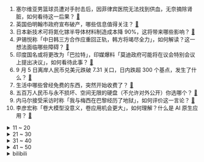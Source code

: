 1. 塞尔维亚男篮球员遭对手肘击后，因菲律宾医院无法找到供血，无奈摘除肾脏，如何看待这一后果？ [:link:](https://www.zhihu.com/question/620603343)
2. 英国伯明翰市政府宣布破产，哪些信息值得关注？ [:link:](https://www.zhihu.com/question/620640219)
3. 日本新技术可将氮化镓半导体材料制造成本降 90%，这将带来哪些影响？ [:link:](https://www.zhihu.com/question/620623666)
4. 尹锡悦称「中日韩三方合作应重回正轨，韩方将竭尽全力」，如何解读？这一想法面临哪些障碍？ [:link:](https://www.zhihu.com/question/620634962)
5. 印度国名或将更改为「巴拉特」，印媒爆料「莫迪政府可能将在议会特别会议上提出决议」，如何看待此事？ [:link:](https://www.zhihu.com/question/620649945)
6. 9 月 5 日离岸人民币兑美元跌破 7.31 关口，日内跌超 300 个基点，发生了什么？ [:link:](https://www.zhihu.com/question/620622387)
7. 生活中哪些曾经免费的东西，突然开始收费了？ [:link:](https://www.zhihu.com/question/620618060)
8. 五百万人民币与永不损坏、空间无限的硬盘（不允许对外公开）你选哪个？ [:link:](https://www.zhihu.com/question/620584625)
9. 内马尔接受采访时称「我与梅西在巴黎经历了地狱」，如何评价这一言论？ [:link:](https://www.zhihu.com/question/620480089)
10. 李彦宏称「卷大模型没意义，卷应用机会更大」，如何理解？什么是 AI 原生应用？ [:link:](https://www.zhihu.com/question/620624155)
<details>
<summary>11 ~ 20</summary>

11. 2023 年男篮世界杯，美国 100:63 意大利晋级半决赛，布里奇斯 24+7，如何评价本场比赛？ [:link:](https://www.zhihu.com/question/620649000)
12. 中国新能源技术的突破，给中型车市场格局带来了哪些改变? [:link:](https://www.zhihu.com/question/620608514)
13. 对于养老，高楼层和低楼层哪个更合适？ [:link:](https://www.zhihu.com/question/618285994)
14. 美媒票选重排历史前十乔丹第一，科比进前五，你心目中的排名如何？ [:link:](https://www.zhihu.com/question/619846064)
15. 大一新生，家长要求孩子把每顿吃饭的钱记录下来并发给他们，合理吗？ [:link:](https://www.zhihu.com/question/620178814)
16. 现代医学发展那么快，100年后人类医学能发展到什么程度，哪些黑科技将被应用于医学领域？ [:link:](https://www.zhihu.com/question/620142758)
17. 围棋、象棋这种游戏至今为止是否真的是“千古无同局”？ [:link:](https://www.zhihu.com/question/616029755)
18. 都说现在的消费者买车越来越不只看重「车标」了，是理智还是盲目？ [:link:](https://www.zhihu.com/question/535236537)
19. 北京接诊多例雷暴哮喘患者，过敏高峰期预计持续 2-3 周，为何多地出现雷暴哮喘患者？要注意哪些问题？ [:link:](https://www.zhihu.com/question/620620931)
20. 成都万人小区欲「自拆自建」，99%的业主同意仍难以推进，这种模式实现的困难点在哪？有无解决方式？ [:link:](https://www.zhihu.com/question/620463707)
</details>
<details>
<summary>21 ~ 30</summary>

21. 专家称取消公摊购房者占不到便宜，还显得吃亏不少，如何看待这一说法？ [:link:](https://www.zhihu.com/question/619975424)
22. 婚礼前夕，七夕第二天未婚夫和高中女同学约饭，晚上逛外滩。现在我该咋办? [:link:](https://www.zhihu.com/question/619671809)
23. 日本就「中国水产品禁令」向 WTO 提交文件，美驻日大使曾宣称「将支持日本这一行动」，透露哪些信息？ [:link:](https://www.zhihu.com/question/620588640)
24. 茅台和瑞幸跨界，多少杯瑞幸酱香拿铁可以提炼出一瓶茅台？ [:link:](https://www.zhihu.com/question/620460675)
25. 究竟是mac性能不能运行游戏还是游戏厂商懒得适配macOS？ [:link:](https://www.zhihu.com/question/459133954)
26. 如何评价《明日方舟》新干员涤火杰西卡? [:link:](https://www.zhihu.com/question/620582524)
27. 酱香拿铁一天卖出 542 万杯，销售额破亿，供应商称「原料加了价值三千万茅台」，哪些信息值得关注？ [:link:](https://www.zhihu.com/question/620606984)
28. 大家有推荐的好书吗？ [:link:](https://www.zhihu.com/question/620282135)
29. 有哪些漫画或小说十分好看，但改编的动画却堪称毁原作? [:link:](https://www.zhihu.com/question/450330842)
30. Bethesda应该换掉Creation Engine吗？ [:link:](https://www.zhihu.com/question/620537115)
</details>
<details>
<summary>31 ~ 40</summary>

31. 2024 材料硕士秋招进展如何？ [:link:](https://www.zhihu.com/question/611877772)
32. 如果审判官发现了第一军团小秘密会发生什么? [:link:](https://www.zhihu.com/question/616747672)
33. 给你一千万，你会发生什么变化？ [:link:](https://www.zhihu.com/question/620311279)
34. 如果让你来给《斗破苍穹》写剧情，你会更改哪些设定？ [:link:](https://www.zhihu.com/question/583817420)
35. 总是称赞孩子聪明，对孩子的成长有益吗？ [:link:](https://www.zhihu.com/question/620208635)
36. 命运的齿轮开始倒转后，你又做了哪些努力让你的命运开始反转？ [:link:](https://www.zhihu.com/question/620148473)
37. 从生椰入咖啡到酒入咖啡，饮品高级感拉满，有人戏称这是「咖啡高端局」，你觉得咖啡高端局还有哪些打开方式？ [:link:](https://www.zhihu.com/question/620512390)
38. 猫咪咬人应怎么制裁它？ [:link:](https://www.zhihu.com/question/620374437)
39. 2023 Google 开发者大会助力「多元共进」，有料的技术干货和丰富的互动形式，最打动你的是什么？ [:link:](https://www.zhihu.com/question/619500572)
40. 福州启动暴雨 Ⅰ 级应急响应，多路段积水实行临时交通管制，目前当地情况如何？ [:link:](https://www.zhihu.com/question/620701147)
</details>
<details>
<summary>41 ~ 50</summary>

41. WPS AI 通过金山文档正式开放使用，效果如何？将带来哪些影响？ [:link:](https://www.zhihu.com/question/620590097)
42. 楼市新政下，深圳开发商撤掉两成首付海报，北京二手房业主「趁着热度，降价先成交」，如何看待当下市场行情？ [:link:](https://www.zhihu.com/question/620576227)
43. 国家医保局印发通知，明确纳入医保支付的耗材范围，哪些信息值得关注？ [:link:](https://www.zhihu.com/question/620600269)
44. 如何看待deepin推出中国首款信创生态自研IDE? [:link:](https://www.zhihu.com/question/620495466)
45. 光大银行确认「固定利率房贷也可申请降低」，将带来哪些影响？ [:link:](https://www.zhihu.com/question/620525618)
46. 「把字刻在石头上」真的是最长久的保存信息的方案吗，未来人类有哪些长久保存信息的手段？ [:link:](https://www.zhihu.com/question/620186584)
47. 体制内真能将办公桌面打理得很时尚吗？ [:link:](https://www.zhihu.com/question/619650022)
48. 诺兰的《奥本海默》值得一看吗？ [:link:](https://www.zhihu.com/question/620148032)
49. 初秋大家有哪些香味高级又有氛围感的身体乳和沐浴露推荐？ [:link:](https://www.zhihu.com/question/616665156)
50. 你最喜欢哪些禅意诗词？ [:link:](https://www.zhihu.com/question/582562632)
</details><details>
<summary>bilibili</summary>

</details>